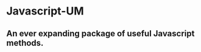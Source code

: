 # Javascript-UM
An ever expanding package of useful Javascript methods.
-------------------------------------------------------------------------------------
